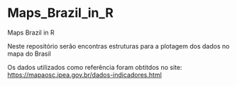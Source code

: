# Maps_Brazil_in_R
Maps Brazil in R

Neste repositório serão encontras estruturas para a plotagem dos dados no mapa do Brasil

Os dados utilizados como referência foram obtitdos no site: https://mapaosc.ipea.gov.br/dados-indicadores.html

